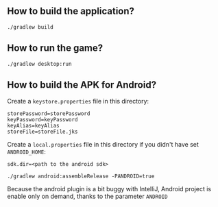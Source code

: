 ## How to build the application?

`./gradlew build`

## How to run the game?

`./gradlew desktop:run`

## How to build the APK for Android?

Create a `keystore.properties` file in this directory:
```
storePassword=storePassword
keyPassword=keyPassword
keyAlias=keyAlias
storeFile=storeFile.jks
```

Create a `local.properties` file in this directory if you didn't have set `ANDROID_HOME`:
```
sdk.dir=<path to the android sdk>
```


`./gradlew android:assembleRelease -PANDROID=true`

Because the android plugin is a bit buggy with IntelliJ, Android project is enable only on demand, thanks
to the parameter `ANDROID`